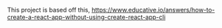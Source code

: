 This project is based off this, https://www.educative.io/answers/how-to-create-a-react-app-without-using-create-react-app-cli